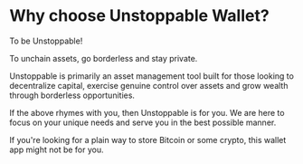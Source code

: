 # Why choose Unstoppable Wallet?

To be Unstoppable!

To unchain assets, go borderless and stay private.

Unstoppable is primarily an asset management tool built for those looking to decentralize capital, exercise genuine control over assets and grow wealth through borderless opportunities.

If the above rhymes with you, then Unstoppable is for you. We are here to focus on your unique needs and serve you in the best possible manner.

If you're looking for a plain way to store Bitcoin or some crypto, this wallet app might not be for you.